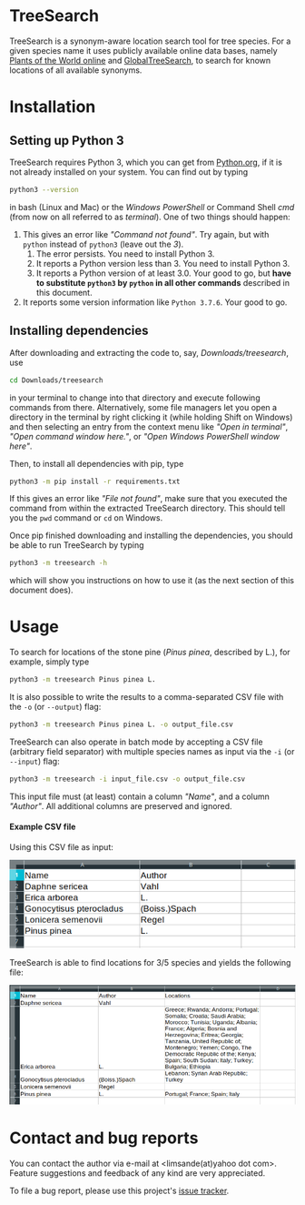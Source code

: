 # TreeSearch
TreeSearch is a synonym-aware location search tool for tree species. For a given species name it uses publicly
available online data bases, namely [Plants of the World online](plantsoftheworldonline.org) and
[GlobalTreeSearch](https://www.bgci.org/global_tree_search.php), to search for known locations of all available
synonyms.


# Installation
## Setting up Python 3
TreeSearch requires Python 3, which you can get from [Python.org](https://www.python.org/downloads/), if it is not
already installed on your system. You can find out by typing
```bash
python3 --version
```
in bash (Linux and Mac) or the _Windows PowerShell_ or Command Shell _cmd_ (from now on all referred to as _terminal_).
One of two things should happen:
1) This gives an error like _"Command not found"_. Try again, but with `python` instead of `python3` (leave out the _3_).
    1) The error persists. You need to install Python 3.
    2) It reports a Python version less than 3. You need to install Python 3.
    3) It reports a Python version of at least 3.0. Your good to go, but **have to substitute `python3` by `python` in all
    other commands** described in this document.
2) It reports some version information like `Python 3.7.6`. Your good to go.


## Installing dependencies
After downloading and extracting the code to, say, _Downloads/treesearch_, use
```bash
cd Downloads/treesearch
```
in your terminal to change into that directory and execute following
commands from there. Alternatively, some file managers let you open a directory in the terminal by right clicking it 
(while holding Shift on Windows) and then selecting an entry from the context menu like _"Open in terminal"_, 
_"Open command window here."_, or _"Open Windows PowerShell window here"_.

Then, to install all dependencies with pip, type
```bash
python3 -m pip install -r requirements.txt
```
If this gives an error like _"File not found"_, make sure that you executed the command from within the extracted TreeSearch
directory. This should tell you the `pwd` command or `cd` on Windows.

Once pip finished downloading and installing the dependencies, you should be able to run TreeSearch by typing
```bash
python3 -m treesearch -h
```
which will show you instructions on how to use it (as the next section of this document does).


# Usage
To search for locations of the stone pine (*Pinus pinea*, described by L.), for example, simply type
```bash
python3 -m treesearch Pinus pinea L.
```

It is also possible to write the results to a comma-separated CSV file with the `-o` (or `--output`) flag:
```bash
python3 -m treesearch Pinus pinea L. -o output_file.csv
```

TreeSearch can also operate in batch mode by accepting a CSV file (arbitrary field separator) with
multiple species names as input via the `-i` (or `--input`) flag:
```bash
python3 -m treesearch -i input_file.csv -o output_file.csv
```
This input file must (at least) contain a column *"Name"*, and a column *"Author"*. All additional columns are
preserved and ignored.

#### Example CSV file
Using this CSV file as input: 

![example input](doc/images/example_input.png)

TreeSearch is able to find locations for 3/5 species and yields the following file:

![example output](doc/images/example_output.png)


# Contact and bug reports
You can contact the author via e-mail at <limsande(at)yahoo dot com>. Feature suggestions and feedback of any
kind are very appreciated.

To file a bug report, please use this project's [issue tracker](https://github.com/Limsande/TreeSearch/issues).

